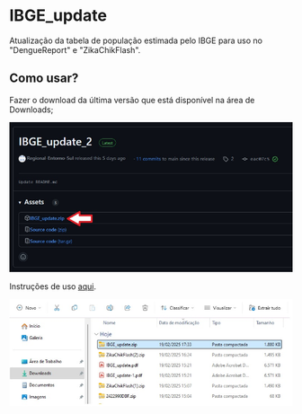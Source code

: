 # IBGE_update

Atualização da tabela de população estimada pelo IBGE para uso no "DengueReport" e "ZikaChikFlash".  

## Como usar?  
Fazer o download da última versão que está disponível na área de Downloads;

![x](/screen/download.jpg)

Instruções de uso [aqui](https://github.com/Regional-Entorno-Sul/IBGE_update/blob/main/IBGE_update_1.1.pdf).

![x](/screen/download2.jpg)




